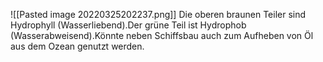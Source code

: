 ![[Pasted image 20220325202237.png]]
Die oberen braunen Teiler sind Hydrophyll (Wasserliebend).Der grüne Teil ist Hydrophob (Wasserabweisend).Könnte neben Schiffsbau auch zum Aufheben von Öl aus dem Ozean genutzt werden.